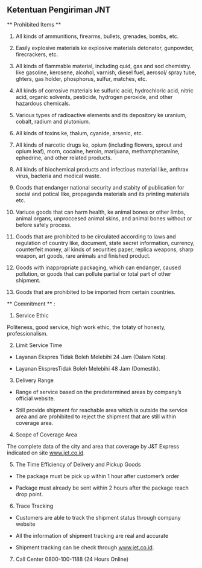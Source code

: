 ## Ketentuan Pengiriman JNT

** Prohibited Items **

1. All kinds of ammunitions, firearms, bullets, grenades, bombs, etc.

2. Easily explosive materials ke explosive materials detonator, gunpowder, firecrackers, etc.

3. All kinds of flammable material, including quid, gas and sod chemistry. like gasoline, kerosene, alcohol, varnish, diesel fuel, aerosol/ spray tube, ghters, gas holder, phosphorus, sulfur, matches, etc.

4. All kinds of corrosive materials ke sulfuric acid, hydrochloric acid, nitric acid, organic solvents, pesticide, hydrogen peroxide, and other hazardous chemicals.

5. Various types of radioactive elements and its depository ke uranium, cobalt, radium and plutonium.

6. All kinds of toxins ke, thalum, cyanide, arsenic, etc.

7. All kinds of narcotic drugs ke, opium (including flowers, sprout and opium leaf), morn, cocaine, heroin, marijuana, methamphetamine, ephedrine, and other related products.

8. All kinds of biochemical products and infectious material like, anthrax virus, bacteria and medical waste.

9. Goods that endanger national security and stabity of publication for social and potical like, propaganda materials and its printing materials etc.

10. Variuos goods that can harm health, ke animal bones or other limbs, animal organs, unproccesed animal skins, and animal bones without or before safely process.

11. Goods that are prohibited to be circulated according to laws and regulation of country like, document, state secret information, currency, counterfeit money, all kinds of securities paper, replica weapons, sharp weapon, art goods, rare animals and finished product.

12. Goods with inappropriate packaging, which can endanger, caused pollution, or goods that can pollute partial or total part of other shipment.

13. Goods that are prohibited to be imported from certain countries.

** Commitment ** :

1. Service Ethic

Politeness, good service, high work ethic, the totaty of honesty, professionalism.

2. Limit Service Time

* Layanan Ekspres Tidak Boleh Melebihi 24 Jam (Dalam Kota).

* Layanan EkspresTidak Boleh Melebihi 48 Jam (Domestik).

3. Delivery Range

* Range of service based on the predetermined areas by company’s official website.

* Still provide shipment for reachable area which is outside the service area and are prohibited to reject the shipment that are still within coverage area.

4. Scope of Coverage Area

The complete data of the city and area that coverage by J&T Express indicated on site www.jet.co.id.

5. The Time Efficiency of Delivery and Pickup Goods

* The package must be pick up within 1 hour after customer’s order

* Package must already be sent within 2 hours after the package reach drop point.

6. Trace Tracking

* Customers are able to track the shipment status through company website

* All the information of shipment tracking are real and accurate

* Shipment tracking can be check through www.jet.co.id.

7. Call Center 0800-100-1188 (24 Hours Online)
